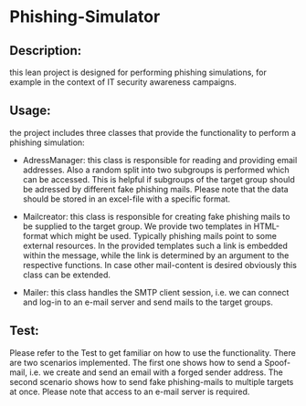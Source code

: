 # Phishing-Simulator

## Description: 
this lean project is designed for performing phishing simulations, for example in the context of IT security awareness campaigns. 


## Usage:
the project includes three classes that provide the functionality to perform a phishing simulation:
* AdressManager: this class is responsible for reading and providing email addresses. Also a random split into 
two subgroups is performed which can be accessed. This is helpful if subgroups of the target group should be adressed
by different fake phishing mails. Please note that the data should be stored in an excel-file with a specific format.

* Mailcreator: this class is responsible for creating fake phishing mails to be supplied to the target group. We provide
two templates in HTML-format which might be used. Typically phishing mails point to some external resources. In the provided 
templates such a link is embedded within the message, while the link is determined by an argument to the respective functions. 
In case other mail-content is desired obviously this class can be extended.

* Mailer: this class handles the SMTP client session, i.e. we can connect and log-in to an e-mail server and send
mails to the target groups.

## Test:

Please refer to the Test to get familiar on how to use the functionality. There are two scenarios implemented.
The first one shows how to send a Spoof-mail, i.e. we create and send an email with a forged sender address. The second
scenario shows how to send fake phishing-mails to multiple targets at once. Please note that access to an e-mail server is required.
